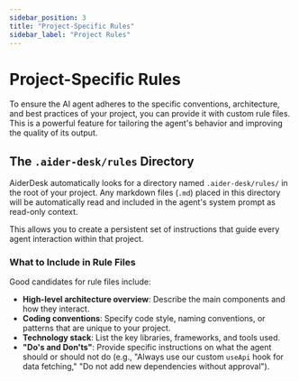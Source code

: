 ```yaml
---
sidebar_position: 3
title: "Project-Specific Rules"
sidebar_label: "Project Rules"
---
```


# Project-Specific Rules

To ensure the AI agent adheres to the specific conventions, architecture, and best practices of your project, you can provide it with custom rule files. This is a powerful feature for tailoring the agent's behavior and improving the quality of its output.

## The `.aider-desk/rules` Directory

AiderDesk automatically looks for a directory named `.aider-desk/rules/` in the root of your project. Any markdown files (`.md`) placed in this directory will be automatically read and included in the agent's system prompt as read-only context.

This allows you to create a persistent set of instructions that guide every agent interaction within that project.

### What to Include in Rule Files

Good candidates for rule files include:
- **High-level architecture overview**: Describe the main components and how they interact.
- **Coding conventions**: Specify code style, naming conventions, or patterns that are unique to your project.
- **Technology stack**: List the key libraries, frameworks, and tools used.
- **"Do's and Don'ts"**: Provide specific instructions on what the agent should or should not do (e.g., "Always use our custom `useApi` hook for data fetching," "Do not add new dependencies without approval").

